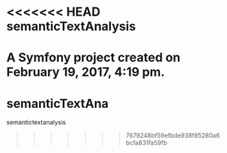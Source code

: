 <<<<<<< HEAD
semanticTextAnalysis
====================

A Symfony project created on February 19, 2017, 4:19 pm.
=======
# semanticTextAna
semantictextanalysis
>>>>>>> 7679248bf59efbde938f85280a6bcfa831fa59fb
